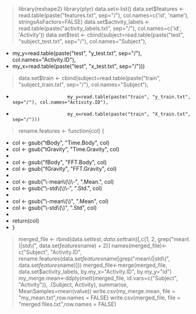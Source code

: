 
> library(reshape2)
> library(plyr)
> data.set<-list()
> data.set$features <- read.table(paste("features.txt", sep="/"), col.names=c('id', 'name'), stringsAsFactors=FALSE)
> data.set$activity_labels <- read.table(paste("activity_labels.txt", sep="/"), col.names=c('id', 'Activity'))
> data.set$test <- cbind(subject=read.table(paste("test", "subject_test.txt", sep="/"), col.names="Subject"),
+ my_y=read.table(paste("test", "y_test.txt", sep="/"), col.names="Activity.ID"),
+ my_x=read.table(paste("test", "x_test.txt", sep="/")))
> data.set$train <- cbind(subject=read.table(paste("train", "subject_train.txt", sep="/"), col.names="Subject"),
+                         my_y=read.table(paste("train", "y_train.txt", sep="/"), col.names="Activity.ID"),
+                         my_x=read.table(paste("train", "X_train.txt", sep="/")))
> rename.features <- function(col) {
+ col <- gsub("tBody", "Time.Body", col)
+ col <- gsub("tGravity", "Time.Gravity", col)
+ 
+ col <- gsub("fBody", "FFT.Body", col)
+ col <- gsub("fGravity", "FFT.Gravity", col)
+ 
+ col <- gsub("\\-mean\\(\\)\\-", ".Mean.", col)
+ col <- gsub("\\-std\\(\\)\\-", ".Std.", col)
+ 
+ col <- gsub("\\-mean\\(\\)", ".Mean", col)
+ col <- gsub("\\-std\\(\\)", ".Std", col)
+ 
+ return(col)
+ }
> merged_file <- rbind(data.set$test, data.set$train)[,c(1, 2, grep("mean\\(|std\\(", data.set$features$name) + 2)]
> names(merged_file)<-c("Subject", "Activity.ID", rename.features(data.set$features$name[grep("mean\\(|std\\(", data.set$features$name)]))
> merged_file<-merge(merged_file, data.set$activity_labels, by.my_x="Activity.ID", by.my_y="id")
> my_merge.mean<-ddply(melt(merged_file, id.vars=c("Subject", "Activity")), .(Subject, Activity), summarise, MeanSamples=mean(value))
> write.csv(my_merge.mean, file = "my_mean.txt",row.names = FALSE)
> write.csv(merged_file, file = "merged files.txt",row.names = FALSE)
